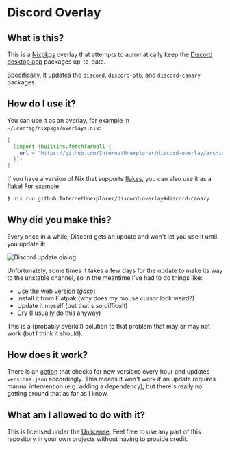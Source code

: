 # Discord Overlay

## What is this?

This is a [Nixpkgs][1] overlay that attempts to automatically keep the [Discord
desktop app][2] packages up-to-date.

Specifically, it updates the `discord`, `discord-ptb`, and `discord-canary`
packages.

## How do I use it?

You can use it as an overlay, for example in `~/.config/nixpkgs/overlays.nix`:

```nix
[
  (import (builtins.fetchTarball {
    url = "https://github.com/InternetUnexplorer/discord-overlay/archive/main.tar.gz";
  }))
]
```

If you have a version of Nix that supports [flakes][3], you can also use it as a
flake! For example:

```sh
$ nix run github:InternetUnexplorer/discord-overlay#discord-canary
```

## Why did you make this?

Every once in a while, Discord gets an update and won't let you use it until you
update it:

![Discord update dialog](https://i.postimg.cc/VLK8XvDZ/discord-update.png)

Unfortunately, some times it takes a few days for the update to make its way to
the unstable channel, so in the meantime I've had to do things like:

- Use the web version (_gasp_)
- Install it from Flatpak (why does my mouse cursor look weird?)
- Update it myself (but that's _so_ difficult)
- Cry (I usually do this anyway)

This is a (probably overkill) solution to that problem that may or may not work
(but I think it should).

## How does it work?

There is an [action][4] that checks for new versions every hour and updates
`versions.json` accordingly. This means it won't work if an update requires
manual intervention (e.g. adding a dependency), but there's really no getting
around that as far as I know.

## What am I allowed to do with it?

This is licensed under the [Unlicense][5]. Feel free to use any part of this
repository in your own projects without having to provide credit.

[1]: https://github.com/NixOS/nixpkgs
[2]: https://discord.com/download
[3]: https://nixos.wiki/wiki/Flakes
[4]: https://github.com/InternetUnexplorer/discord-overlay/blob/main/.github/workflows/update.yml
[5]: https://unlicense.org
